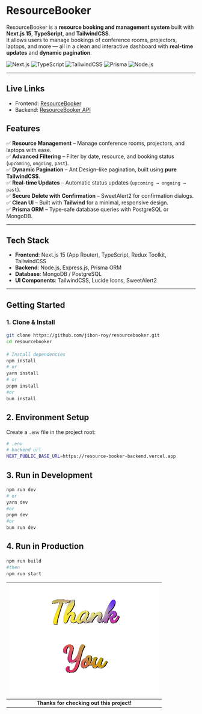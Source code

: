# ResourceBooker

ResourceBooker is a **resource booking and management system** built with **Next.js 15**, **TypeScript**, and **TailwindCSS**.  
It allows users to manage bookings of conference rooms, projectors, laptops, and more — all in a clean and interactive dashboard with **real-time updates** and **dynamic pagination**.

![Next.js](https://img.shields.io/badge/Next.js-15-black?style=flat&logo=next.js)
![TypeScript](https://img.shields.io/badge/TypeScript-5-blue?style=flat&logo=typescript)
![TailwindCSS](https://img.shields.io/badge/TailwindCSS-4-06B6D4?style=flat&logo=tailwind-css)
![Prisma](https://img.shields.io/badge/Prisma-ORM-blue?style=flat&logo=prisma)
![Node.js](https://img.shields.io/badge/Node.js-Express-green?style=flat&logo=node.js)

---

## Live Links

- Frontend: [ResourceBooker](https://resourcebooker.vercel.app)
- Backend: [ResourceBooker API](https://resource-booker-backend.vercel.app)

## Features

✅ **Resource Management** – Manage conference rooms, projectors, and laptops with ease.  
✅ **Advanced Filtering** – Filter by date, resource, and booking status (`upcoming`, `ongoing`, `past`).  
✅ **Dynamic Pagination** – Ant Design–like pagination, built using **pure TailwindCSS**.  
✅ **Real-time Updates** – Automatic status updates (`upcoming → ongoing → past`).  
✅ **Secure Delete with Confirmation** – SweetAlert2 for confirmation dialogs.  
✅ **Clean UI** – Built with **Tailwind** for a minimal, responsive design.  
✅ **Prisma ORM** – Type-safe database queries with PostgreSQL or MongoDB.

---

## Tech Stack

- **Frontend**: Next.js 15 (App Router), TypeScript, Redux Toolkit, TailwindCSS
- **Backend**: Node.js, Express.js, Prisma ORM
- **Database**: MongoDB / PostgreSQL
- **UI Components**: TailwindCSS, Lucide Icons, SweetAlert2

---

## Getting Started

### 1️. Clone & Install

```bash
git clone https://github.com/jibon-roy/resourcebooker.git
cd resourcebooker

# Install dependencies
npm install
# or
yarn install
# or
pnpm install
#or
bun install
```

## 2. Environment Setup

Create a `.env` file in the project root:

```bash
# .env
# backend url
NEXT_PUBLIC_BASE_URL=https://resource-booker-backend.vercel.app
```

## 3. Run in Development

```bash
npm run dev
# or
yarn dev
#or
pnpm dev
#or
bun run dev
```

## 4. Run in Production

```bash
npm run build
#then
npm run start
```

<p align="center">

| ![Dashboard Preview](src/assets/thank-you-2.gif) |
| :----------------------------------------------: |
|    **Thanks for checking out this project!**     |

</p>
